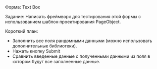 Форма: Text Box

Задание:
Написать фреймворк для тестирования этой формы с использованием шаблон проектирования PageObject.

Короткий план:
- Заполнить все поля рандомными данными (можно использовать дополнительные библиотеки).
- Нажать кнопку Submit
- Сравнить введенные данные с полученными данными из поля в котором будут все заполненные данные.
